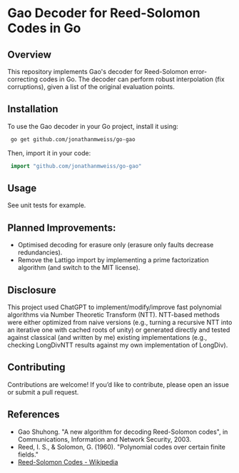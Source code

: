 # Gao Decoder for Reed-Solomon Codes in Go

## Overview
This repository implements Gao's decoder for Reed-Solomon error-correcting codes in Go. 
The decoder can perform robust interpolation (fix corruptions), given a list of the original evaluation points.


## Installation
To use the Gao decoder in your Go project, install it using:

```sh
 go get github.com/jonathanmweiss/go-gao
```

Then, import it in your code:

```go
 import "github.com/jonathanmweiss/go-gao"
```

## Usage
See unit tests for example.


## Planned Improvements:

- Optimised decoding for erasure only (erasure only faults decrease redundancies).
- Remove the Lattigo import by implementing a prime factorization algorithm (and switch to the MIT license).

## Disclosure
This project used ChatGPT to implement/modify/improve fast 
polynomial algorithms via Number Theoretic Transform (NTT). 
NTT-based methods were either optimized from naive versions (e.g., turning
a recursive NTT into an iterative one with cached roots of unity)
or generated directly and tested against classical (and written by me) 
existing implementations (e.g., checking LongDivNTT results against my own implementation of LongDiv).

## Contributing
Contributions are welcome! If you’d like to contribute, please open an issue or submit a pull request.

## References
- Gao Shuhong. "A new algorithm for decoding Reed-Solomon codes", in Communications, Information and Network Security,  2003.
- Reed, I. S., & Solomon, G. (1960). "Polynomial codes over certain finite fields."
- [Reed-Solomon Codes - Wikipedia](https://en.wikipedia.org/wiki/Reed%E2%80%93Solomon_error_correction)


